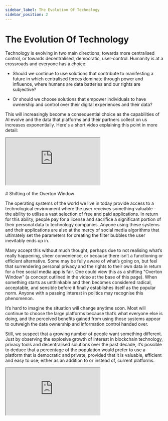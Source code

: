 ```yaml
---
sidebar_label: The Evolution Of Technology
sidebar_position: 2
---
```


# The Evolution Of Technology

Technology is evolving in two main directions; towards more centralised control, or towards decentralised, democratic, user-control. Humanity is at a crossroads and everyone has a choice:

* Should we continue to use solutions that contribute to manifesting a future in which centralised forces dominate through power and influence,  where humans are data batteries and our rights are subjective?

* Or should we choose solutions that empower individuals to have ownership and control over their digital experiences and their data?

This will increasingly become a consequential choice as the capabilities of AI evolve and the data that platforms and their partners collect on us increases exponentially. Here's a short video explaining this point in more detail:

<div class="video-container">
  <iframe src="https://www.youtube.com/embed/WVMt6vouyVU?si=MUJYXZExtNB0X1FY"
          allow="autoplay; fullscreen; picture-in-picture; clipboard-write; encrypted-media"
          allowfullscreen></iframe>
</div>
<br />
# Shifting of the Overton Window

The operating systems of the world we live in today provide access to a technological environment where the user receives something valuable - the ability to utilise a vast selection of free and paid applications. In return for this ability, people pay for a license and sacrifice a significant portion of their personal data to technology companies. Anyone using these systems and their applications are also at the mercy of social media algorithms that ultimately set the parameters for creating the filter bubbles the user inevitably ends up in.

Many accept this without much thought, perhaps due to not realising what’s really happening, sheer convenience, or because there isn’t a functioning or efficient alternative. Some may be fully aware of what’s going on, but feel that surrendering personal privacy and the rights to their own data in return for a free social media app is fair. One could view this as a shifting "Overton Window" (a concept outlined in the video at the base of this page). When something starts as unthinkable and then becomes considered radical, acceptable, and sensible before it finally establishes itself as the popular norm. Anyone with a passing interest in politics may recognise this phenomenon.

It’s hard to imagine the situation will change anytime soon. Most will continue to choose the large platforms because that’s what everyone else is doing, and the perceived benefits gained from using those systems appear to outweigh the data ownership and information control handed over.

Still, we suspect that a growing number of people want something different. Just by observing the explosive growth of interest in blockchain technology, privacy tools and decentralised solutions over the past decade, it’s possible to deduce that a percentage of the population would prefer to use a platform that is democratic and private, provided that it is valuable, efficient and easy to use; either as an addition to or instead of, current platforms.

<div class="video-container">
  <iframe src="https://www.youtube.com/embed/XJ4xm2dA1Io?si=cLsFwADUBbt1bllY"
          allow="autoplay; fullscreen; picture-in-picture; clipboard-write; encrypted-media"
          allowfullscreen></iframe>
</div>